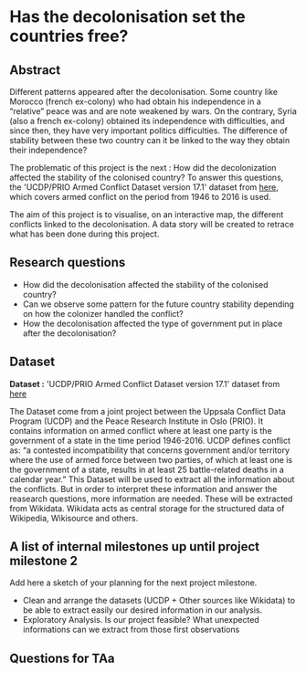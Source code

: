# Has the decolonisation set the countries free?

## Abstract

Different patterns appeared after the decolonisation. Some country like Morocco (french ex-colony) who had obtain his independence in a “relative” peace was and are note weakened by wars. On the contrary, Syria (also a french ex-colony) obtained its independence with difficulties, and since then, they have very important politics difficulties. The difference of stability between these two country can it be linked to the way they obtain their independence?

The problematic of this project is the next : How did the decolonization affected the stability of the colonised country? To answer this questions, the 'UCDP/PRIO Armed Conflict Dataset version 17.1' dataset from [here](http://ucdp.uu.se/downloads/), which covers armed conflict on the period from 1946 to 2016 is used.

The aim of this project is to visualise, on an interactive map, the different conflicts linked to the decolonisation. A data story will be created to retrace what has been done during this project. 


## Research questions

- How did the decolonisation affected the stability of the colonised country?
- Can we observe some pattern for the future country stability depending on how the colonizer handled the conflict?
- How the decolonisation affected the type of government put in place after the decolonisation? 

## Dataset

**Dataset :** 'UCDP/PRIO Armed Conflict Dataset version 17.1' dataset from [here](http://ucdp.uu.se/downloads/)

The Dataset come from a joint project between the Uppsala Conflict Data Program (UCDP) and the Peace Research Institute in Oslo (PRIO). 
It contains information on armed conflict where at least one party is the government of a state in the time period 1946-2016.
UCDP defines conflict as: “a contested incompatibility that concerns government and/or territory where the use of armed force between two parties, of which at least one is the government of a state, results in at least 25 battle-related deaths in a calendar year.”
This Dataset will be used to extract all the information about the conflicts. But in order to interpret these information and answer the reasearch questions, more information are needed.
These will be extracted from Wikidata. Wikidata acts as central storage for the structured data of Wikipedia, Wikisource and others.

## A list of internal milestones up until project milestone 2
Add here a sketch of your planning for the next project milestone.

- Clean and arrange the datasets (UCDP + Other sources like Wikidata) to be able to extract easily our desired information in our analysis.
- Exploratory Analysis. Is our project feasible? What unexpected informations can we extract from those first observations


## Questions for TAa
